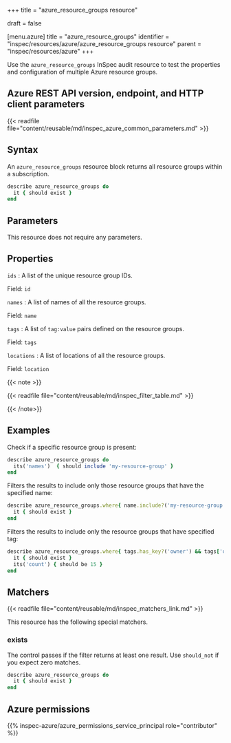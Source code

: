 +++
title = "azure_resource_groups resource"

draft = false


[menu.azure]
title = "azure_resource_groups"
identifier = "inspec/resources/azure/azure_resource_groups resource"
parent = "inspec/resources/azure"
+++

Use the `azure_resource_groups` InSpec audit resource to test the properties and configuration of multiple Azure resource groups.

## Azure REST API version, endpoint, and HTTP client parameters

{{< readfile file="content/reusable/md/inspec_azure_common_parameters.md" >}}

## Syntax

An `azure_resource_groups` resource block returns all resource groups within a subscription.

```ruby
describe azure_resource_groups do
  it { should exist }
end
```

## Parameters

This resource does not require any parameters.

## Properties

`ids`
: A list of the unique resource group IDs.

  Field: `id`

`names`
: A list of names of all the resource groups.

  Field: `name`

`tags`
: A list of `tag:value` pairs defined on the resource groups.

  Field: `tags`

`locations`
: A list of locations of all the resource groups.

  Field: `location`

{{< note >}}

{{< readfile file="content/reusable/md/inspec_filter_table.md" >}}

{{< /note>}}

## Examples

Check if a specific resource group is present:

```ruby
describe azure_resource_groups do
  its('names')  { should include 'my-resource-group' }
end
```

Filters the results to include only those resource groups that have the specified name:

```ruby
describe azure_resource_groups.where{ name.include?('my-resource-group') } do
  it { should exist }
end
```

Filters the results to include only the resource groups that have specified tag:

```ruby
describe azure_resource_groups.where{ tags.has_key?('owner') && tags['owner'] == "InSpec" } do
  it { should exist }
  its('count') { should be 15 }
end
```

## Matchers

{{< readfile file="content/reusable/md/inspec_matchers_link.md" >}}

This resource has the following special matchers.

### exists

The control passes if the filter returns at least one result. Use `should_not` if you expect zero matches.

```ruby
describe azure_resource_groups do
  it { should exist }
end
```

## Azure permissions

{{% inspec-azure/azure_permissions_service_principal role="contributor" %}}
